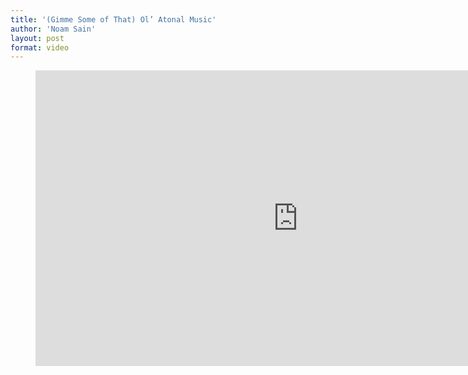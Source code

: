 ```yaml
---
title: '(Gimme Some of That) Ol’ Atonal Music'
author: 'Noam Sain'
layout: post
format: video
---
```


<figure class="wp-block-embed-youtube wp-block-embed is-type-video is-provider-youtube wp-embed-aspect-16-9 wp-has-aspect-ratio"><div class="wp-block-embed__wrapper"><iframe allow="accelerometer; autoplay; clipboard-write; encrypted-media; gyroscope; picture-in-picture; web-share" allowfullscreen="" frameborder="0" height="473" loading="lazy" src="https://www.youtube.com/embed/gzodB0Sp6ZI?feature=oembed" title="(Gimme Some of That) Ol' Atonal Music - Merle Hazard feat. Alison Brown" width="840"></iframe></div></figure>